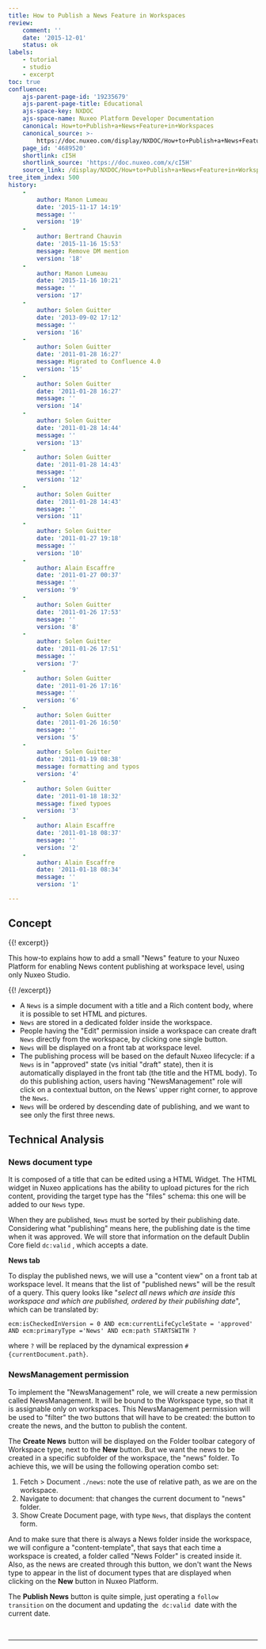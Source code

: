 ```yaml
---
title: How to Publish a News Feature in Workspaces
review:
    comment: ''
    date: '2015-12-01'
    status: ok
labels:
    - tutorial
    - studio
    - excerpt
toc: true
confluence:
    ajs-parent-page-id: '19235679'
    ajs-parent-page-title: Educational
    ajs-space-key: NXDOC
    ajs-space-name: Nuxeo Platform Developer Documentation
    canonical: How+to+Publish+a+News+Feature+in+Workspaces
    canonical_source: >-
        https://doc.nuxeo.com/display/NXDOC/How+to+Publish+a+News+Feature+in+Workspaces
    page_id: '4689520'
    shortlink: cI5H
    shortlink_source: 'https://doc.nuxeo.com/x/cI5H'
    source_link: /display/NXDOC/How+to+Publish+a+News+Feature+in+Workspaces
tree_item_index: 500
history:
    -
        author: Manon Lumeau
        date: '2015-11-17 14:19'
        message: ''
        version: '19'
    -
        author: Bertrand Chauvin
        date: '2015-11-16 15:53'
        message: Remove DM mention
        version: '18'
    -
        author: Manon Lumeau
        date: '2015-11-16 10:21'
        message: ''
        version: '17'
    -
        author: Solen Guitter
        date: '2013-09-02 17:12'
        message: ''
        version: '16'
    -
        author: Solen Guitter
        date: '2011-01-28 16:27'
        message: Migrated to Confluence 4.0
        version: '15'
    -
        author: Solen Guitter
        date: '2011-01-28 16:27'
        message: ''
        version: '14'
    -
        author: Solen Guitter
        date: '2011-01-28 14:44'
        message: ''
        version: '13'
    -
        author: Solen Guitter
        date: '2011-01-28 14:43'
        message: ''
        version: '12'
    -
        author: Solen Guitter
        date: '2011-01-28 14:43'
        message: ''
        version: '11'
    -
        author: Solen Guitter
        date: '2011-01-27 19:18'
        message: ''
        version: '10'
    -
        author: Alain Escaffre
        date: '2011-01-27 00:37'
        message: ''
        version: '9'
    -
        author: Solen Guitter
        date: '2011-01-26 17:53'
        message: ''
        version: '8'
    -
        author: Solen Guitter
        date: '2011-01-26 17:51'
        message: ''
        version: '7'
    -
        author: Solen Guitter
        date: '2011-01-26 17:16'
        message: ''
        version: '6'
    -
        author: Solen Guitter
        date: '2011-01-26 16:50'
        message: ''
        version: '5'
    -
        author: Solen Guitter
        date: '2011-01-19 08:38'
        message: formatting and typos
        version: '4'
    -
        author: Solen Guitter
        date: '2011-01-18 18:32'
        message: fixed typoes
        version: '3'
    -
        author: Alain Escaffre
        date: '2011-01-18 08:37'
        message: ''
        version: '2'
    -
        author: Alain Escaffre
        date: '2011-01-18 08:34'
        message: ''
        version: '1'

---
```

## Concept

{{! excerpt}}

This how-to explains how to add a&nbsp;small "News" feature to your Nuxeo Platform for enabling News content publishing at workspace level, using only Nuxeo Studio.

{{! /excerpt}}

*   A `News` is a simple document with a title and a Rich content body, where it is possible to set HTML and pictures.
*   `News` are stored in a dedicated folder inside the workspace.
*   People having the "Edit" permission inside a workspace can create draft `News` directly from the workspace, by clicking one single button.
*   `News` will be displayed on a front tab at workspace level.
*   The publishing process will be based on the default Nuxeo lifecycle: if a `News` is in "approved" state (vs initial "draft" state), then it is automatically displayed in the front tab (the title and the HTML body). To do this publishing action, users having "NewsManagement" role will click on a contextual button, on the News' upper right corner, to approve the `News`.
*   `News` will be ordered by descending date of publishing, and we want to see only the first three news.

## Technical Analysis

### News document type

It is composed of a title&nbsp;that can be edited using a HTML Widget. The HTML widget in Nuxeo applications has the ability to upload pictures for the rich content, providing the target type has the "files" schema: this one will be added to our `News` type.&nbsp;

When they are published, `News` must be sorted by their publishing date. Considering what "publishing" means here, the publishing date is the time when it was approved. We will store that information on the default Dublin Core field `dc:valid` , which accepts a date.&nbsp;

**News tab**

To display the published news, we will use a "content view" on a front tab at workspace level. It means that the list of "published news" will be the result of a query. This query looks like "_select all news which are inside this workspace and which are published, ordered by their publishing date_", which can be translated by:

```
ecm:isCheckedInVersion = 0 AND ecm:currentLifeCycleState = 'approved' AND ecm:primaryType ='News' AND ecm:path STARTSWITH ?
```

where `?` will be replaced by the dynamical expression `#{currentDocument.path}`.

### **NewsManagement permission**

To implement the "NewsManagement" role, we will create a new permission called NewsManagement. It will be bound to the Workspace type, so that it is assignable only on workspaces. This NewsManagement permission will be used to "filter" the two buttons that will have to be created: the button to create the news, and the button to publish the content.

The **Create News**&nbsp;button will be displayed on the Folder toolbar category of Workspace type, next to the **New** button. But we want the news to be created in a specific subfolder of the workspace, the "news" folder. To achieve this, we will be using the following operation combo set:

1.  Fetch > Document `./news`: note the use of relative path, as we are on the workspace.
2.  Navigate to document: that changes the current document to "news" folder.
3.  Show Create Document page, with type `News`, that displays the content form.

And to make sure that there is always a News folder inside the workspace, we will configure a "content-template", that says that each time a workspace is created, a folder called "News Folder" is created inside it.&nbsp;
Also, as the news are created through this button, we don't want the News type to appear in the list of document types that are displayed when clicking on the **New** button in Nuxeo Platform.

The **Publish News** button is quite simple, just operating a `follow transition`&nbsp;on the document and updating the&nbsp; `dc:valid` &nbsp;date with the current date.

&nbsp;

* * *

&nbsp;
